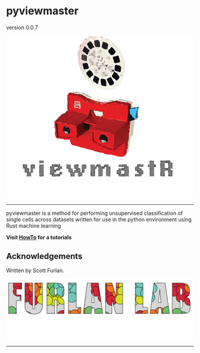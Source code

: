 # pyviewmaster

version 0.0.7

<p align="center"><img src="blob/viewmaster.png" alt="" width="500"></a></p>
<hr>

pyviewmaster is a method for performing unsupervised classification of single cells across datasets written for use in the python environment using Rust machine learning

**Visit [HowTo](https://github.com/furlan-lab/pyviewmaster/blob/main/notebooks/01_load_data.ipynb) for a tutorials**

## Acknowledgements

Written by Scott Furlan.

<p align="center"><img src="blob/furlan_lab_logo.png" alt="" width="500"></a></p>
<hr>

